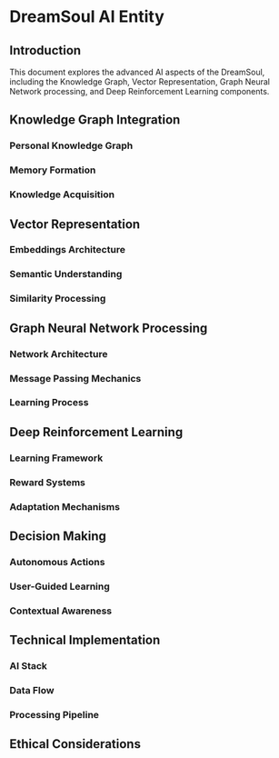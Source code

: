# DreamSoul AI Entity

## Introduction
This document explores the advanced AI aspects of the DreamSoul, including the Knowledge Graph, Vector Representation, Graph Neural Network processing, and Deep Reinforcement Learning components.

## Knowledge Graph Integration
### Personal Knowledge Graph
### Memory Formation
### Knowledge Acquisition

## Vector Representation
### Embeddings Architecture
### Semantic Understanding
### Similarity Processing

## Graph Neural Network Processing
### Network Architecture
### Message Passing Mechanics
### Learning Process

## Deep Reinforcement Learning
### Learning Framework
### Reward Systems
### Adaptation Mechanisms

## Decision Making
### Autonomous Actions
### User-Guided Learning
### Contextual Awareness

## Technical Implementation
### AI Stack
### Data Flow
### Processing Pipeline

## Ethical Considerations 
